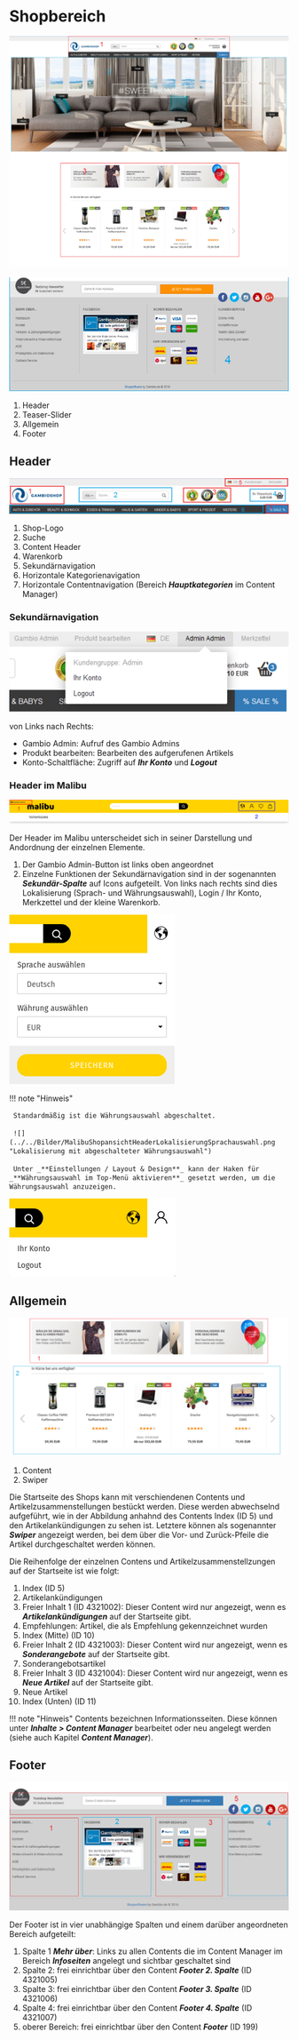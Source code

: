 # Shopbereich
![](../../Bilder/Abb008a_UbersichtOben___.png "Shopbereich")

![](../../Bilder/Abb008b_UbersichtUnten.png)

1.  Header
2.  Teaser-Slider
3.  Allgemein
4.  Footer

## Header 

![](../../Bilder/Abb009_Header_.png "Header des Shopbereichs")

1.  Shop-Logo
2.  Suche
3.  Content Header
4.  Warenkorb
5.  Sekundärnavigation
6.  Horizontale Kategorienavigation
7.  Horizontale Contentnavigation \(Bereich _**Hauptkategorien**_ im Content Manager\)

### Sekundärnavigation 

![](../../Bilder/Abb010_Sekundaernavigation.png "Sekundärnavigation")

von Links nach Rechts:

-   Gambio Admin: Aufruf des Gambio Admins
-   Produkt bearbeiten: Bearbeiten des aufgerufenen Artikels
-   Konto-Schaltfläche: Zugriff auf _**Ihr Konto**_ und _**Logout**_

### Header im Malibu

![](../../Bilder/MalibuShopansichtHeader.png "Header im Malibu")

Der Header im Malibu unterscheidet sich in seiner Darstellung und Andordnung der einzelnen Elemente.

1.  Der Gambio Admin-Button ist links oben angeordnet
2.  Einzelne Funktionen der Sekundärnavigation sind in der sogenannten _**Sekundär-Spalte**_ auf Icons aufgeteilt. Von links nach rechts sind dies Lokalisierung \(Sprach- und Währungsauswahl\), Login / Ihr Konto, Merkzettel und der kleine Warenkorb.

![](../../Bilder/MalibuShopansichtHeaderLokalisierungSprachauswahlWaehrungsauswahl.png "Ausgeklappte Lokalisierung")

!!! note "Hinweis"

	 Standardmäßig ist die Währungsauswahl abgeschaltet.

	 ![](../../Bilder/MalibuShopansichtHeaderLokalisierungSprachauswahl.png "Lokalisierung mit abgeschalteter Währungsauswahl")

	 Unter _**Einstellungen / Layout & Design**_ kann der Haken für _**Währungsauswahl im Top-Menü aktivieren**_ gesetzt werden, um die Währungsauswahl anzuzeigen.

![](../../Bilder/MalibuShopansichtHeaderMeinKonto.png "Aufgeklapptes Konto-Dropdown nach dem Anmelden")

## Allgemein 

![](../../Bilder/Abb011_ShopbereichSwiper_.png "Allgemeiner Shop-Bereich")

1.  Content
2.  Swiper

Die Startseite des Shops kann mit verschiendenen Contents und Artikelzusammenstellungen bestückt werden. Diese werden abwechselnd aufgeführt, wie in der Abbildung anhahnd des Contents Index \(ID 5\) und den Artikelankündigungen zu sehen ist. Letztere können als sogenannter _**Swiper**_ angezeigt werden, bei dem über die Vor- und Zurück-Pfeile die Artikel durchgeschaltet werden können.

Die Reihenfolge der einzelnen Contens und Artikelzusammenstellzungen auf der Startseite ist wie folgt:

1.  Index \(ID 5\)
2.  Artikelankündigungen
3.  Freier Inhalt 1 \(ID 4321002\): Dieser Content wird nur angezeigt, wenn es _**Artikelankündigungen**_ auf der Startseite gibt.
4.  Empfehlungen: Artikel, die als Empfehlung gekennzeichnet wurden
5.  Index \(Mitte\) \(ID 10\)
6.  Freier Inhalt 2 \(ID 4321003\): Dieser Content wird nur angezeigt, wenn es _**Sonderangebote**_ auf der Startseite gibt.
7.  Sonderangebotsartikel
8.  Freier Inhalt 3 \(ID 4321004\): Dieser Content wird nur angezeigt, wenn es _**Neue Artikel**_ auf der Startseite gibt.
9.  Neue Artikel
10. Index \(Unten\) \(ID 11\)

!!! note "Hinweis" 
	 Contents bezeichnen Informationsseiten. Diese können unter _**Inhalte \> Content Manager**_ bearbeitet oder neu angelegt werden \(siehe auch Kapitel _**Content Manager**_\).

## Footer

![](../../Bilder/Abb012_Footer_.png "Footer")

Der Footer ist in vier unabhängige Spalten und einem darüber angeordneten Bereich aufgeteilt:

1.  Spalte 1 _**Mehr über**_: Links zu allen Contents die im Content Manager im Bereich _**Infoseiten**_ angelegt und sichtbar geschaltet sind
2.  Spalte 2: frei einrichtbar über den Content _**Footer 2. Spalte**_ \(ID 4321005\)
3.  Spalte 3: frei einrichtbar über den Content _**Footer 3. Spalte**_ \(ID 4321006\)
4.  Spalte 4: frei einrichtbar über den Content _**Footer 4. Spalte**_ \(ID 4321007\)
5.  oberer Bereich: frei einrichtbar über den Content _**Footer**_ \(ID 199\)




